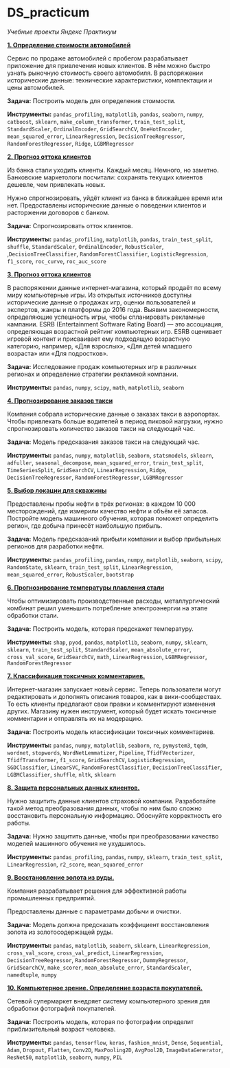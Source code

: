 # DS_practicum
*Учебные проекты Яндекс Практикум*
 
**[1. Определение стоимости автомобилей](https://github.com/mrOstrovsky/DS_practicum-/blob/main/p_autoprice.ipynb)**

Сервис по продаже автомобилей с пробегом разрабатывает приложение для привлечения новых клиентов. В нём можно быстро узнать рыночную стоимость своего автомобиля. В распоряжении исторические данные: технические характеристики, комплектации и цены автомобилей.

**Задача:** Построить модель для определения стоимости.

**Инструменты:** ``pandas_profiling``, ``matplotlib``, ``pandas``, ``seaborn``, ``numpy``, ``catboost``, ``sklearn``, ``make_column_transformer``, ``train_test_split``, ``StandardScaler``, ``OrdinalEncoder``, ``GridSearchCV``, ``OneHotEncoder``, ``mean_squared_error``, ``LinearRegression``, ``DecisionTreeRegressor``, ``RandomForestRegressor``, ``Ridge``, ``LGBMRegressor``


**[2. Прогноз оттока клиентов](https://github.com/mrOstrovsky/DS_practicum-/blob/main/p_betabank.ipynb)**

Из банка стали уходить клиенты. Каждый месяц. Немного, но заметно. Банковские маркетологи посчитали: сохранять текущих клиентов дешевле, чем привлекать новых.

Нужно спрогнозировать, уйдёт клиент из банка в ближайшее время или нет. Предоставлены исторические данные о поведении клиентов и расторжении договоров с банком.

**Задача:** Спрогнозировать отток клиентов.

**Инструменты:** ``pandas_profiling``, ``matplotlib``, ``pandas``, ``train_test_split``, ``shuffle``, ``StandardScaler``, ``OrdinalEncoder``, ``RobustScaler``, ,``DecisionTreeClassifier``, ``RandomForestClassifier``, ``LogisticRegression``, ``f1_score``, ``roc_curve``, ``roc_auc_score``


**[3. Прогноз оттока клиентов](https://github.com/mrOstrovsky/DS_practicum-/blob/main/p_games.ipynb)**

В распоряжении данные интернет-магазина, который продаёт по всему миру компьютерные игры. Из открытых источников доступны исторические данные о продажах игр, оценки пользователей и экспертов, жанры и платформы до 2016 года. Выявим закономерности, определяющие успешность игры, чтобы спланировать рекламные кампании. ESRB (Entertainment Software Rating Board) — это ассоциация, определяющая возрастной рейтинг компьютерных игр. ESRB оценивает игровой контент и присваивает ему подходящую возрастную категорию, например, «Для взрослых», «Для детей младшего возраста» или «Для подростков».

**Задача:** Исследование продаж компьютерных игр в различных регионах и определение стратегии рекламной компании.

**Инструменты:** ``pandas``, ``numpy``, ``scipy``, ``math``, ``matplotlib``, ``seaborn``


**[4. Прогнозирование заказов такси](https://github.com/mrOstrovsky/DS_practicum-/blob/main/p_prognoz_taxi.ipynb)**

Компания собрала исторические данные о заказах такси в аэропортах. Чтобы привлекать больше водителей в период пиковой нагрузки, нужно спрогнозировать количество заказов такси на следующий час.

**Задача:** Модель предсказания заказов такси на следующий час.

**Инструменты:** ``pandas``, ``numpy``,  ``matplotlib``, ``seaborn``, ``statsmodels``, ``sklearn``, ``adfuller``, ``seasonal_decompose``, ``mean_squared_error``, ``train_test_split``, ``TimeSeriesSplit``, ``GridSearchCV``, ``LinearRegression``, ``Ridge``, ``DecisionTreeRegressor``, ``RandomForestRegressor``, ``LGBMRegressor``


**[5. Выбор локации для скважины](https://github.com/mrOstrovsky/DS_practicum-/blob/main/p_skvazina.ipynb)**

Предоставлены пробы нефти в трёх регионах: в каждом 10 000 месторождений, где измерили качество нефти и объём её запасов. Постройте модель машинного обучения, которая поможет определить регион, где добыча принесёт наибольшую прибыль.

**Задача:** Модель предсказаний прибыли компании и выбор прибыльных регионов для разработки нефти.

**Инструменты:** ``pandas_profiling``, ``pandas``, ``numpy``,  ``matplotlib``, ``seaborn``, ``scipy``, ``RandomState``, ``sklearn``, ``train_test_split``, ``LinearRegression``, ``mean_squared_error``, ``RobustScaler``, ``bootstrap``


**[6. Прогнозирование температуры плавления стали](https://github.com/mrOstrovsky/DS_practicum-/blob/main/p_tempsteel.ipynb)**

Чтобы оптимизировать производственные расходы, металлургический комбинат решил уменьшить потребление электроэнергии на этапе обработки стали. 

**Задача:** Построить модель, которая предскажет температуру.

**Инструменты:** ``shap``, ``pyod``, ``pandas``,  ``matplotlib``, ``seaborn``, ``numpy``, ``sklearn``, ``sklearn``, ``train_test_split``, ``StandardScaler``, ``mean_absolute_error``, ``cross_val_score``, ``GridSearchCV``, ``math``, ``LinearRegression``, ``LGBMRegressor``, ``RandomForestRegressor``


**[7. Классификация токсичных комментариев.](https://github.com/mrOstrovsky/DS_practicum-/blob/main/p_text.ipynb)**

Интернет-магазин запускает новый сервис. Теперь пользователи могут редактировать и дополнять описания товаров, как в вики-сообществах. То есть клиенты предлагают свои правки и комментируют изменения других. Магазину нужен инструмент, который будет искать токсичные комментарии и отправлять их на модерацию.

**Задача:** Построить модель классификации токсичных комментариев. 

**Инструменты:** ``pandas``, ``numpy``, ``matplotlib``,  ``seaborn``, ``re``, ``pymystem3``, ``tqdm``, ``wordnet``, ``stopwords``, ``WordNetLemmatizer``, ``Pipeline``,  ``TfidfVectorizer``, ``TfidfTransformer``, ``f1_score``, ``GridSearchCV``, ``LogisticRegression``, ``SGDClassifier``, ``LinearSVC``, ``RandomForestClassifier``, ``DecisionTreeClassifier``, ``LGBMClassifier``, ``shuffle``, ``nltk``, ``sklearn``


**[8. Защита персональных данных клиентов.](https://github.com/mrOstrovsky/DS_practicum-/blob/main/p_zashitadannyh.ipynb)**

Нужно защитить данные клиентов страховой компании. Разработайте такой метод преобразования данных, чтобы по ним было сложно восстановить персональную информацию. Обоснуйте корректность его работы.

**Задача:** Нужно защитить данные, чтобы при преобразовании качество моделей машинного обучения не ухудшилось.

**Инструменты:** ``pandas_profiling``, ``pandas``,  ``numpy``, ``sklearn``, ``train_test_split``, ``LinearRegression``, ``r2_score``, ``mean_squared_error``


**[9. Восстановление золота из руды.](https://github.com/mrOstrovsky/DS_practicum-/blob/main/p_zoloto.ipynb)**

Компания разрабатывает решения для эффективной работы промышленных предприятий.

Предоставлены данные с параметрами добычи и очистки.

**Задача:** Модель должна предсказать коэффициент восстановления золота из золотосодержащей руды.

**Инструменты:** ``pandas``, ``matplotlib``,  ``seaborn``, ``sklearn``, ``LinearRegression``, ``cross_val_score``, ``cross_val_predict``, ``LinearRegression``, ``DecisionTreeRegressor``, ``RandomForestRegressor``,  ``DummyRegressor``, ``GridSearchCV``, ``make_scorer``, ``mean_absolute_error``, ``StandardScaler``, ``namedtuple``, ``numpy``


**[10. Компьютерное зрение. Определение возраста покупателей.](https://github.com/mrOstrovsky/DS_practicum-/blob/main/p_zrenie.ipynb)**

Сетевой супермаркет внедряет систему компьютерного зрения для обработки фотографий покупателей. 

**Задача:** Построить модель, которая по фотографии определит приблизительный возраст человека.

**Инструменты:** ``pandas``, ``tensorflow``,  ``keras``, ``fashion_mnist``, ``Dense``, ``Sequential``, ``Adam``, ``Dropout``, ``Flatten``, ``Conv2D``,  ``MaxPooling2D``, ``AvgPool2D``, ``ImageDataGenerator``, ``ResNet50``, ``matplotlib``, ``seaborn``, ``numpy``, ``PIL``

